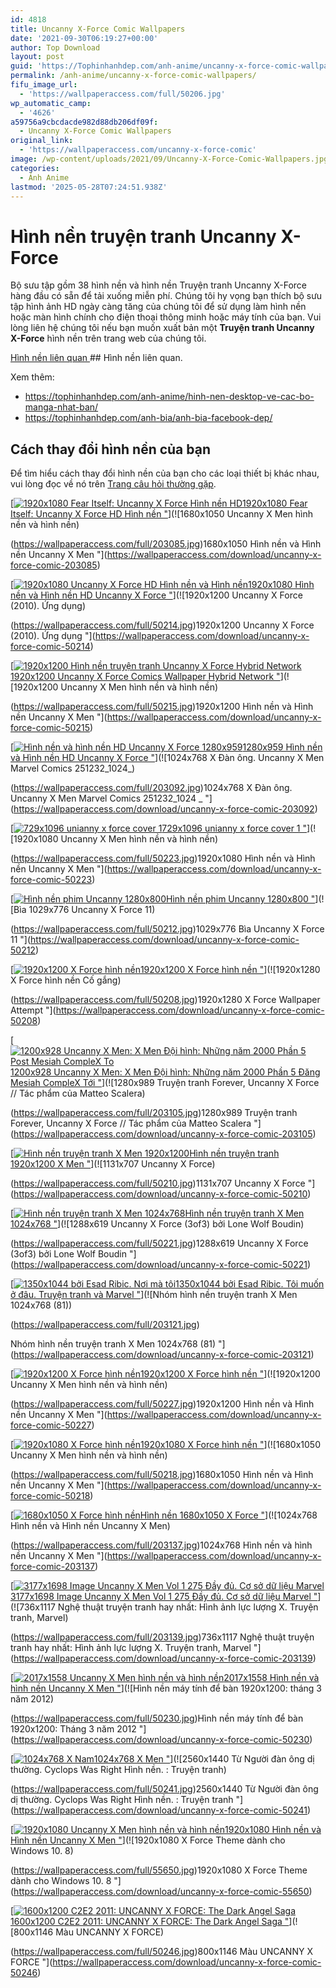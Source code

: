 ```yaml
---
id: 4818
title: Uncanny X-Force Comic Wallpapers
date: '2021-09-30T06:19:27+00:00'
author: Top Download
layout: post
guid: 'https://Tophinhanhdep.com/anh-anime/uncanny-x-force-comic-wallpapers/'
permalink: /anh-anime/uncanny-x-force-comic-wallpapers/
fifu_image_url:
  - 'https://wallpaperaccess.com/full/50206.jpg'
wp_automatic_camp:
  - '4626'
a59756a9cbcdacde982d88db206df09f:
  - Uncanny X-Force Comic Wallpapers
original_link:
  - 'https://wallpaperaccess.com/uncanny-x-force-comic'
image: /wp-content/uploads/2021/09/Uncanny-X-Force-Comic-Wallpapers.jpg
categories:
  - Ảnh Anime
lastmod: '2025-05-28T07:24:51.938Z'
---
```

# Hình nền truyện tranh Uncanny X-Force

Bộ sưu tập gồm 38 hình nền và hình nền Truyện tranh Uncanny X-Force hàng đầu có sẵn để tải xuống miễn phí. Chúng tôi hy vọng bạn thích bộ sưu tập hình ảnh HD ngày càng tăng của chúng tôi để sử dụng làm hình nền hoặc màn hình chính cho điện thoại thông minh hoặc máy tính của bạn. Vui lòng liên hệ chúng tôi nếu bạn muốn xuất bản một **Truyện tranh Uncanny X-Force** hình nền trên trang web của chúng tôi.

[Hình nền liên quan ](#related) ## Hình nền liên quan.

   
 Xem thêm:

   
- <https://tophinhanhdep.com/anh-anime/hinh-nen-desktop-ve-cac-bo-manga-nhat-ban/>
- <https://tophinhanhdep.com/anh-bia/anh-bia-facebook-dep/>

## Cách thay đổi hình nền của bạn

Để tìm hiểu cách thay đổi hình nền của bạn cho các loại thiết bị khác nhau, vui lòng đọc về nó trên [Trang câu hỏi thường gặp](https://tophinhanhdep.com/faq/).

  
[[![1920x1080 Fear Itself: Uncanny X Force Hình nền HD](https://wallpaperaccess.com/full/50206.jpg)1920x1080 Fear Itself: Uncanny X Force HD Hình nền "](https://wallpaperaccess.com/download/uncanny-x-force-comic-50206)](![1680x1050 Uncanny X Men hình nền và hình nền)

(https://wallpaperaccess.com/full/203085.jpg)1680x1050 Hình nền và Hình nền Uncanny X Men "](https://wallpaperaccess.com/download/uncanny-x-force-comic-203085)

[[![1920x1080 Uncanny X Force HD Hình nền và Hình nền](https://wallpaperaccess.com/full/50207.jpg)1920x1080 Hình nền và Hình nền HD Uncanny X Force "](https://wallpaperaccess.com/download/uncanny-x-force-comic-50207)](![1920x1200 Uncanny X Force (2010).  Ứng dụng)

(https://wallpaperaccess.com/full/50214.jpg)1920x1200 Uncanny X Force (2010). Ứng dụng "](https://wallpaperaccess.com/download/uncanny-x-force-comic-50214)

[[![1920x1200 Hình nền truyện tranh Uncanny X Force Hybrid Network](https://wallpaperaccess.com/full/50211.jpg)1920x1200 Uncanny X Force Comics Wallpaper Hybrid Network "](https://wallpaperaccess.com/download/uncanny-x-force-comic-50211)](![1920x1200 Uncanny X Men hình nền và hình nền)

(https://wallpaperaccess.com/full/50215.jpg)1920x1200 Hình nền và Hình nền Uncanny X Men "](https://wallpaperaccess.com/download/uncanny-x-force-comic-50215)

[[![Hình nền và hình nền HD Uncanny X Force 1280x959](https://wallpaperaccess.com/full/203091.jpg)1280x959 Hình nền và Hình nền HD Uncanny X Force "](https://wallpaperaccess.com/download/uncanny-x-force-comic-203091)](![1024x768 X Đàn ông.  Uncanny X Men Marvel Comics 251232_1024_)

(https://wallpaperaccess.com/full/203092.jpg)1024x768 X Đàn ông. Uncanny X Men Marvel Comics 251232\_1024 \_ "](https://wallpaperaccess.com/download/uncanny-x-force-comic-203092)

[[![729x1096 unianny x force cover 1](https://wallpaperaccess.com/full/50216.jpg)729x1096 unianny x force cover 1 "](https://wallpaperaccess.com/download/uncanny-x-force-comic-50216)](![1920x1080 Uncanny X Men hình nền và hình nền)

(https://wallpaperaccess.com/full/50223.jpg)1920x1080 Hình nền và Hình nền Uncanny X Men "](https://wallpaperaccess.com/download/uncanny-x-force-comic-50223)

[[![Hình nền phim Uncanny 1280x800](https://wallpaperaccess.com/full/203095.jpg)Hình nền phim Uncanny 1280x800 "](https://wallpaperaccess.com/download/uncanny-x-force-comic-203095)](![Bìa 1029x776 Uncanny X Force 11)

(https://wallpaperaccess.com/full/50212.jpg)1029x776 Bìa Uncanny X Force 11 "](https://wallpaperaccess.com/download/uncanny-x-force-comic-50212)

[[![1920x1200 X Force hình nền](https://wallpaperaccess.com/full/203102.jpg)1920x1200 X Force hình nền "](https://wallpaperaccess.com/download/uncanny-x-force-comic-203102)](![1920x1280 X Force hình nền Cố gắng)

(https://wallpaperaccess.com/full/50208.jpg)1920x1280 X Force Wallpaper Attempt "](https://wallpaperaccess.com/download/uncanny-x-force-comic-50208)

[[![1200x928 Uncanny X Men: X Men Đội hình: Những năm 2000 Phần 5 Post Mesiah CompleX To](https://wallpaperaccess.com/full/50217.jpg)1200x928 Uncanny X Men: X Men Đội hình: Những năm 2000 Phần 5 Đăng Mesiah CompleX Tới "](https://wallpaperaccess.com/download/uncanny-x-force-comic-50217)](![1280x989 Truyện tranh Forever, Uncanny X Force // Tác phẩm của Matteo Scalera)

(https://wallpaperaccess.com/full/203105.jpg)1280x989 Truyện tranh Forever, Uncanny X Force // Tác phẩm của Matteo Scalera "](https://wallpaperaccess.com/download/uncanny-x-force-comic-203105)

[[![Hình nền truyện tranh X Men 1920x1200](https://wallpaperaccess.com/full/203111.jpg)Hình nền truyện tranh 1920x1200 X Men "](https://wallpaperaccess.com/download/uncanny-x-force-comic-203111)](![1131x707 Uncanny X Force)

(https://wallpaperaccess.com/full/50210.jpg)1131x707 Uncanny X Force "](https://wallpaperaccess.com/download/uncanny-x-force-comic-50210)

[[![Hình nền truyện tranh X Men 1024x768](https://wallpaperaccess.com/full/50244.jpg)Hình nền truyện tranh X Men 1024x768 "](https://wallpaperaccess.com/download/uncanny-x-force-comic-50244)](![1288x619 Uncanny X Force (3of3) bởi Lone Wolf Boudin)

(https://wallpaperaccess.com/full/50221.jpg)1288x619 Uncanny X Force (3of3) bởi Lone Wolf Boudin "](https://wallpaperaccess.com/download/uncanny-x-force-comic-50221)

[[![1350x1044 bởi Esad Ribic.  Nơi mà tôi](https://wallpaperaccess.com/full/50238.jpg)1350x1044 bởi Esad Ribic. Tôi muốn ở đâu. Truyện tranh và Marvel "](https://wallpaperaccess.com/download/uncanny-x-force-comic-50238)](![Nhóm hình nền truyện tranh X Men 1024x768 (81))

(https://wallpaperaccess.com/full/203121.jpg)

Nhóm hình nền truyện tranh X Men 1024x768 (81) "](https://wallpaperaccess.com/download/uncanny-x-force-comic-203121)

[[![1920x1200 X Force hình nền](https://wallpaperaccess.com/full/203122.jpg)1920x1200 X Force hình nền "](https://wallpaperaccess.com/download/uncanny-x-force-comic-203122)](![1920x1200 Uncanny X Men hình nền và hình nền)

(https://wallpaperaccess.com/full/50227.jpg)1920x1200 Hình nền và Hình nền Uncanny X Men "](https://wallpaperaccess.com/download/uncanny-x-force-comic-50227)

[[![1920x1080 X Force hình nền](https://wallpaperaccess.com/full/203129.jpg)1920x1080 X Force hình nền "](https://wallpaperaccess.com/download/uncanny-x-force-comic-203129)](![1680x1050 Uncanny X Men hình nền và hình nền)

(https://wallpaperaccess.com/full/50218.jpg)1680x1050 Hình nền và Hình nền Uncanny X Men "](https://wallpaperaccess.com/download/uncanny-x-force-comic-50218)

[[![1680x1050 X Force hình nền](https://wallpaperaccess.com/full/203134.jpg)Hình nền 1680x1050 X Force "](https://wallpaperaccess.com/download/uncanny-x-force-comic-203134)](![1024x768 Hình nền và Hình nền Uncanny X Men)

(https://wallpaperaccess.com/full/203137.jpg)1024x768 Hình nền và hình nền Uncanny X Men "](https://wallpaperaccess.com/download/uncanny-x-force-comic-203137)

[[![3177x1698 Image Uncanny X Men Vol 1 275 Đầy đủ.  Cơ sở dữ liệu Marvel](https://wallpaperaccess.com/full/203138.jpg)3177x1698 Image Uncanny X Men Vol 1 275 Đầy đủ. Cơ sở dữ liệu Marvel "](https://wallpaperaccess.com/download/uncanny-x-force-comic-203138)](![736x1117 Nghệ thuật truyện tranh hay nhất: Hình ảnh lực lượng X.  Truyện tranh, Marvel)

(https://wallpaperaccess.com/full/203139.jpg)736x1117 Nghệ thuật truyện tranh hay nhất: Hình ảnh lực lượng X. Truyện tranh, Marvel "](https://wallpaperaccess.com/download/uncanny-x-force-comic-203139)

[[![2017x1558 Uncanny X Men hình nền và hình nền](https://wallpaperaccess.com/full/203140.jpg)2017x1558 Hình nền và hình nền Uncanny X Men "](https://wallpaperaccess.com/download/uncanny-x-force-comic-203140)](![Hình nền máy tính để bàn 1920x1200: tháng 3 năm 2012)

(https://wallpaperaccess.com/full/50230.jpg)Hình nền máy tính để bàn 1920x1200: Tháng 3 năm 2012 "](https://wallpaperaccess.com/download/uncanny-x-force-comic-50230)

[[![1024x768 X Nam](https://wallpaperaccess.com/full/50251.jpg)1024x768 X Men "](https://wallpaperaccess.com/download/uncanny-x-force-comic-50251)](![2560x1440 Từ Người đàn ông dị thường.  Cyclops Was Right Hình nền.  : Truyện tranh)

(https://wallpaperaccess.com/full/50241.jpg)2560x1440 Từ Người đàn ông dị thường. Cyclops Was Right Hình nền. : Truyện tranh "](https://wallpaperaccess.com/download/uncanny-x-force-comic-50241)

[[![1920x1080 Uncanny X Men hình nền và hình nền](https://wallpaperaccess.com/full/203147.jpg)1920x1080 Hình nền và Hình nền Uncanny X Men "](https://wallpaperaccess.com/download/uncanny-x-force-comic-203147)](![1920x1080 X Force Theme dành cho Windows 10. 8)

(https://wallpaperaccess.com/full/55650.jpg)1920x1080 X Force Theme dành cho Windows 10. 8 "](https://wallpaperaccess.com/download/uncanny-x-force-comic-55650)

[[![1600x1200 C2E2 2011: UNCANNY X FORCE: The Dark Angel Saga](https://wallpaperaccess.com/full/50250.jpg)1600x1200 C2E2 2011: UNCANNY X FORCE: The Dark Angel Saga "](https://wallpaperaccess.com/download/uncanny-x-force-comic-50250)](![800x1146 Màu UNCANNY X FORCE)

(https://wallpaperaccess.com/full/50246.jpg)800x1146 Màu UNCANNY X FORCE "](https://wallpaperaccess.com/download/uncanny-x-force-comic-50246)
